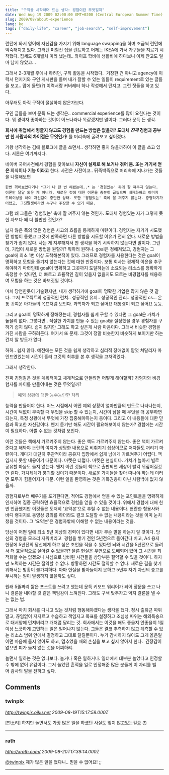 ```yaml
---
title: "구직을 시작하며 드는 생각: 경험이란 무엇일까"
date: Wed Aug 19 2009 02:00:00 GMT+0200 (Central European Summer Time)
slug: 2009/08/about-experience
lang: ko
tags: ["daily-life", "career", "job-search", "self-improvement"]
---
```


런던에 와서 영어에 자신감을 가지기 위해 language swapping을 하며 조금씩 런던에 익숙해지고 있다. 그러던 며칠전 집을 렌트하고 어제는 IKEA에 가서 가구들을 지르기 시작했다. 집세도 6개월치 미리 냈는데.. 와이프 학비에 생활비에 하다보니 이제 잔고도 얼마 남지 않았고...

그래서 2-3개월 후에나 하려던, 구직 활동을 시작했다.  거창한 건 아니고 agency에 이력서 던지기와 구인 게시판을 돌며 내가 잘할 수 있는 일들이 requirement로 있는 글들을 보고.. 맘에 들면(?) 이력서랑 커버레터 하나 작성해서 던지고. 그런 짓들을 하고 있다.

아무래도 아직 구직이 절실하지 않은가보다.

구인 글들을 보며 문득 드는 생각은.. commercial experience를 많이 요한다는 것이다. 뭐 경력자 좋아하는 것이야 어느나라나 똑같겠지만 말이다. 그러다 문득 든 생각.

**회사에 취업해서 뒹굴지 않고도 경험을 만드는 방법은 없을까? 도대체 *진짜* 경험과 공부만 한 사람과의 차이점은 무엇인가**! 를 머리속에 굴려보고 싶어졌다.

기왕 생각하는 김에 블로그에 글을 쓰면서.. 생각하면 좋지 않을까하여 이 글을 쓰고 있다. 서론은 여기까지다.

네이버 국어사전에서 경험을 찾아보니 **자신이 실제로 해 보거나 겪어 봄. 또는 거기서 얻은 지식이나 기능 이라고** 한다. 사전은 사전이고.. 뒤죽박죽으로 머리속에 지나가는 것들을 나열해보면

	한번 겪어보았다거나 *그거 나 한 번 해봤는데..* 는 '경험있는' 축에 잘 껴주지 않는다.
	이론만 달달 외운 게 아니라, 새로운 것에 대한 이론을 충분히 곱씹으며 내재화하고 이미지 트레이닝을 하여 자신감이 충만한 상태. 또한 '경험있는' 축에 잘 껴주지 않는다. 증명하기가 어렵고, 그짓말쟁이라면 누구나 주장할 수 있기 때문.

그럼 왜 그들은 '경험있는' 축에 잘 껴주지 않는 것인가. 도대체 경험있는 자가 그렇지 못한 자보다 왜 더 쓸만한 것인가?

넓지 않은 폭의 많은 경험은 사고의 흐름을 통제하게 마련이다. 경험자는 자기가 시도했던 방법이 통했고 그것에 만족하면 다른 방법을 시도할 이유가 전혀 없다. 새로운 방법을 찾기가 쉽지 않다. 사는 게 지루해져서 딴 생각을 하기 시작하지 않는다면 말이다. 그런데, 기업이 새로운 방법을 원할까? 뭐하러 원하나. goal은 정해져있고, 경험자는 그 goal에 최소 1번 이상 도착해본적이 있다. 그러므로 경험자를 사용한다는 것은 goal이 명확하고 모험을 즐기지 않는다는 것에 대한 반증이다. 보통 회사는 경제적 이윤을 추구해야하기 마련인데 goal이 명확하고 그곳까지 도달하는데 소요되는 리소스를 정확하게 측정할 수 있다면, 더 빠르고 효율적인 길이 있을지 없을지도 모르는 비경험자를 채용하여 모험을 하는 것은 바보짓일 것이다.

마치 당연한듯이 기술했지만, 내가 생각하기에 goal이 명확한 기업은 많지 않은 것 같다. 그저 프로젝트의 성공적인 런치.. 성공적인 유지.. 성공적인 관리.. 성공적인 cs... 온통 귀여운 아가들의 목표처럼 보인다. 과학자가 되고 싶어요 대통령이 되고 싶어요 등등.

그리고 goal이 명확하게 정해졌는데, 경험자를 쉽게 구할 수 있다면 그 goal은 가치가 높을리 없다. 그렇다면.. 적절한 가치를 만들 수 있는 goal을 설정했을 경우 경험자를 구하기 쉽지 않다. 쉽지 않지만 그래도 하고 싶은게 사람 마음이다. 그래서 비슷한 경험을 가진 사람을 구하려든다. 여기서 또 문제. 그것이 정말 비슷한지 비슷하게 보이기만 하는건지 알 방도가 없다.

허허.. 쉽지 않다. 예전에는 모든 것을 쉽게 생각하고 심리적 장애없이 맘껏 쳐달리자 마인드였었는데 시간이 흘러 그것의 최후를 본 후 생각을 고쳐먹었다.

그래서 생각한다.

진짜 경험같은 것을 계획적이고 체계적으로 만들려면 어떻게 해야할까? 경험자와 비경험자를 차이를 만들어내는 것은 무엇일까?


> 예외 상황에 대한 능수능란한 처리

능력을 만들어야 한다. 어느 시점에서 어떤 예외 상황이 얼마만큼의 빈도로 나타나는지, 시간이 턱없이 부족할 때 무엇을 skip 할 수 있는지, 시간이 남을 때 무엇을 더 공부하면 되는지, 특정 상황에서 무엇에 가장 집중해야하는지 등이다. 그리고 이 내용들에 대한 믿음과 확고한 자신감이다. 왠지 듣기만 해도 시간이 필요해보이지 않는가? 경험에는 시간이 필요하다. 어쩔 수 없는 것처럼 보인다.

이런 것들은 책에서 가르켜주지 않는다. 좋은 책도 가르켜주지 않는다. 좋은 책이 가르켜준다고 해봐야 논란의 여지가 상당한 내용으로 비춰지기 쉽상이므로 저자들도 꺼리기 마련이다. 게다가 대단히 주관적이라 공유자 입장에서 쉽게 남에게 가르켜주기 어렵다. 책임지지 못할 내용이기 때문이다. 마켓은 더럽다. 마켓은 현실이다. 가치가 높아서 별로 공유할 마음도 들지 않는다. 왠지 이런 것들이 책으로 출판되면 세상이 발칵 뒤짚어질것만 같다. 가치체계가 붕괴할 것이기 때문이다. 새로운 가치들을 찾아 떠나야 하는데 이러면 모두가 힘들어지기 때문. 이런 일을 환영하는 것은 기득권층이 아닌 사람밖에 없지 않을까.

경험자로부터 배우기를 포기한다면, 적어도 경험에서 얻을 수 있는 포인트들을 명확하게 인지하여 집중 공략하면 효율적으로 경험을 얻을 수 있을 것이다. 위에서 경험에 대해 한번 언급했지만 이것들은 도저히 '요약본'으로 추릴 수 없는 내용이다. 현란한 형용사와 바디 랭귀지로 동영상 강의를 하더라도 결코 도달할 수 없는 내용이라는 것을 이미 눈치챘을 것이다. 그 '요약본'은 경험자밖에 이해할 수 없는 내용이라는 것을.

당신이 어떤 일에 최소 5년 이상의 경력이 있다면 내가 무슨 말을 하는지 알 것이다. 당신의 경험을 모조리 지워버리고  경험을 쌓기 전인 5년전으로 돌아간다 치고, A4 용지 한장에 5년전의 당신에게 하고 싶은 조언을 적을 수 있다면 뇌와 시간을 5년전으로 돌려서 더 효율적으로 살아갈 수 있을까? 물론 현실은 우연으로 도배되어 있어 그 시간을 최적화할 수는 없겠으나 사심으로 낭비된 시간들을 상당부분 절약할 수 있을 것이다. 하지만 노력하는 시간은 절약할 수 없다. 방황하던 시간도 절약할 수 없다. 새로운 길을 찾기 위해서는 방황이 불가피하다. 아마 현실을 받아들이지 못하고 5년후 자기 자신의 충고를 무시하는 일이 발생하지 않을까도 싶다.

원래 5줄짜리 짧은 포스트를 쓰려고 했는데 문득 키보드 워리어가 되어 장문을 쓰고 나니 결론을 내야할 것 같은 책임감이 느껴진다. 그래도 구색 맞추자고 억지 결론을 낼 수는 없는 법.

그래서 마치 회사를 다니고 있는 것처럼 행동해야겠다는 생각을 했다. 정시 출퇴근 따위 말고, 끊임없이 저지르고 수습하고 책임지고 목표를 설정하고 조심성 따위는 해외특송으로 대서양에 던져버리고 개처럼 달리는 것. 회사에서는 이것을 해도 좋을지 안좋을지 1일 이상 느긋하게 고민하는 일은 일어나지 않는다. 그들은 결코 추측하지 않고 계측할 수 있는 리소스 범위 안에서 결정하고 그대로 달릴뿐이다. 누가 감시하지 않아도 그게 옳은일이면 마음에 들지 않아도 하고, 멈추었을 때의 손실을 보고 싶지 않아서 한다.  긴장감이 없으면 피가 돌지 않는 것을 어찌하랴.

놀면서 일하는 것은 없나보다. 놀거나 혹은 일하거나. 일터에서 대부분 놀았다고 인정할 수 밖에 없어 유감이다. 그저 놀았던 흔적을 일로 인정해준 많은 분들께 이 자리를 빌어 감사의 말을 전하고 싶다.

## Comments

### twinpix
*http://twinpix.oiku.net*
*2009-08-19T15:17:58.000Z*

[딴소리] 하지만 놀면서도 가장 많은 일을 하셨단 사실도 잊지 않고있는걸요 (!)

---

### rath
*http://xrath.com/*
*2009-08-20T17:39:14.000Z*

[@twinpix](#comment-9503)
제가 많은 일을 했다니.. 믿을 수 없어요! ;;

---

